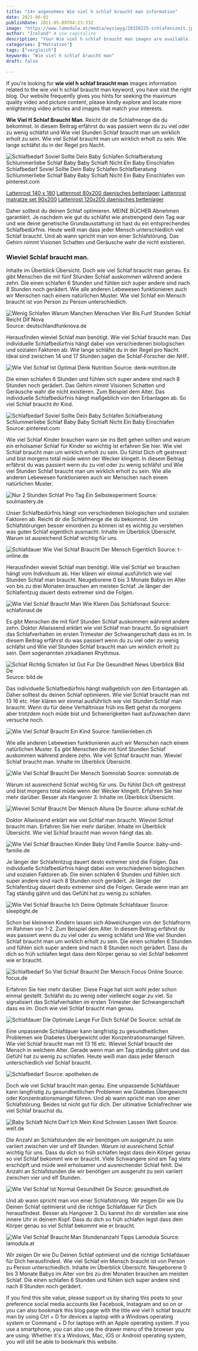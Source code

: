 ```yaml
---
title: "14+ angenehmes Wie viel h schlaf braucht man information"
date: 2021-06-01
publishDate: 2021-05-09T04:23:33Z
image: "https://www.lamodula.at/media/wysiwyg/20150225-schlafenszeit.jpg"
author: "Ireland" # use capitalize
description: "Your Wie viel h schlaf braucht man images are available. Wie viel h schlaf braucht man are a topic that is being searched for and liked by netizens today. You can Find and Download the Wie viel h schlaf braucht man files here. Get all free photos and vectors."
categories: ["Matratzen"]
tags: ["vergleich"]
keywords: "Wie viel h schlaf braucht man"
draft: false

---
```


If you're looking for **wie viel h schlaf braucht man** images information related to the wie viel h schlaf braucht man keyword, you have visit the right  blog. Our website frequently  gives you  hints  for seeking  the maximum  quality video and picture  content, please kindly explore and locate more enlightening video articles and images that match your interests.

**Wie Viel H Schlaf Braucht Man**. Reicht dir die Schlafmenge die du bekommst. In diesem Beitrag erfährst du was passiert wenn du zu viel oder zu wenig schläfst und Wie viel Stunden Schlaf braucht man um wirklich erholt zu sein. Wie viel Schlaf braucht man um wirklich erholt zu sein. Wie lange schläfst du in der Regel pro Nacht.

![Schlafbedarf Soviel Sollte Dein Baby Schlafen Schlafberatung Schlummerliebe Schlaf Baby Baby Schlaft Nicht Ein Baby Einschlafen](https://i.pinimg.com/736x/d5/50/d7/d550d78392e6360237d2d33b80cb71b8.jpg "Schlafbedarf Soviel Sollte Dein Baby Schlafen Schlafberatung Schlummerliebe Schlaf Baby Baby Schlaft Nicht Ein Baby Einschlafen")
Schlafbedarf Soviel Sollte Dein Baby Schlafen Schlafberatung Schlummerliebe Schlaf Baby Baby Schlaft Nicht Ein Baby Einschlafen von pinterest.com

[Lattenrost 140 x 180](/lattenrost-140-x-180/)
[Lattenrost 80x200 daenisches bettenlager](/lattenrost-80x200-daenisches-bettenlager/)
[Lattenrost matratze set 90x200](/lattenrost-matratze-set-90x200/)
[Lattenrost 120x200 daenisches bettenlager](/lattenrost-120x200-daenisches-bettenlager/)

Daher solltest du deinen Schlaf optimieren. MEINE BÜCHER Abnehmen garantiert. Je nachdem wie gut du schläfst wie anstrengend dein Tag war und wie deine genetische Grundausstattung ist hast du ein entsprechendes Schlafbedürfnis. Heute weiß man dass jeder Mensch unterschiedlich viel Schlaf braucht. Und ab wann spricht man von einer Schlafstörung. Das Gehirn nimmt Visionen Schatten und Geräusche wahr die nicht existieren.

### Wieviel Schlaf braucht man.

Inhalte im Überblick Übersicht. Doch wie viel Schlaf braucht man genau. Es gibt Menschen die mit fünf Stunden Schlaf auskommen während andere zehn. Die einen schlafen 6 Stunden und fühlen sich super andere sind nach 8 Stunden noch gerädert. Wie alle anderen Lebewesen funktionieren auch wir Menschen nach einem natürlichen Muster. Wie viel Schlaf ein Mensch braucht ist von Person zu Person unterschiedlich.


![Wenig Schlafen Warum Manchen Menschen Vier Bis Funf Stunden Schlaf Reicht Dlf Nova](https://static.deutschlandfunknova.de/editorial/Rohbilder/Schaum_oder_Haase/Schaum_oder_Haase/_entryImage/20191008_schlafen-statistik_statista.png?mtime=20191008075759&amp;focal=none&amp;tmtime=20200123082837 "Wenig Schlafen Warum Manchen Menschen Vier Bis Funf Stunden Schlaf Reicht Dlf Nova")
Source: deutschlandfunknova.de

Herausfinden wieviel Schlaf man benötigt. Wie viel Schlaf braucht man. Das individuelle Schlafbedürfnis hängt dabei von verschiedenen biologischen und sozialen Faktoren ab. Wie lange schläfst du in der Regel pro Nacht. Ideal sind zwischen 14 und 17 Stunden sagen die Schlaf-Forscher der NHF.

![Wie Viel Schlaf Ist Optimal Denk Nutrition](https://www.denk-nutrition.de/wp-content/uploads/2019/09/Diagramm-Empfohlene-Schlafdauer.png "Wie Viel Schlaf Ist Optimal Denk Nutrition")
Source: denk-nutrition.de

Die einen schlafen 6 Stunden und fühlen sich super andere sind nach 8 Stunden noch gerädert. Das Gehirn nimmt Visionen Schatten und Geräusche wahr die nicht existieren. Zum Beispiel dem Alter. Das individuelle Schlafbedürfnis hängt maßgeblich von den Erbanlagen ab. So viel Schlaf braucht ihr Kind.

![Schlafbedarf Soviel Sollte Dein Baby Schlafen Schlafberatung Schlummerliebe Schlaf Baby Baby Schlaft Nicht Ein Baby Einschlafen](https://i.pinimg.com/736x/d5/50/d7/d550d78392e6360237d2d33b80cb71b8.jpg "Schlafbedarf Soviel Sollte Dein Baby Schlafen Schlafberatung Schlummerliebe Schlaf Baby Baby Schlaft Nicht Ein Baby Einschlafen")
Source: pinterest.com

Wie viel Schlaf Kinder brauchen wann sie ins Bett gehen sollten und warum ein erholsamer Schlaf für Kinder so wichtig ist erfahren Sie hier. Wie viel Schlaf braucht man um wirklich erholt zu sein. Du fühlst Dich oft gestresst und bist morgens total müde wenn der Wecker klingelt. In diesem Beitrag erfährst du was passiert wenn du zu viel oder zu wenig schläfst und Wie viel Stunden Schlaf braucht man um wirklich erholt zu sein. Wie alle anderen Lebewesen funktionieren auch wir Menschen nach einem natürlichen Muster.

![Nur 2 Stunden Schlaf Pro Tag Ein Selbstexperiment](https://usercontent.one/wp/www.soulmastery.de/wp-content/uploads/infografik-tiefschlaf-tiefschlafphase-de.png "Nur 2 Stunden Schlaf Pro Tag Ein Selbstexperiment")
Source: soulmastery.de

Unser Schlafbedürfnis hängt von verschiedenen biologischen und sozialen Faktoren ab. Reicht dir die Schlafmenge die du bekommst. Um Schlafstörungen besser einordnen zu können ist es wichtig zu verstehen was guten Schlaf eigentlich ausmacht. Inhalte im Überblick Übersicht. Warum ist ausreichend Schlaf wichtig für uns.

![Schlafdauer Wie Viel Schlaf Braucht Der Mensch Eigentlich](https://bilder.t-online.de/b/83/81/92/30/id_83819230/610/tid_da/index.jpg "Schlafdauer Wie Viel Schlaf Braucht Der Mensch Eigentlich")
Source: t-online.de

Herausfinden wieviel Schlaf man benötigt. Wie viel Schlaf wir brauchen hängt vom Individuum ab. Hier klären wir einmal ausführlich wie viel Stunden Schlaf man braucht. Neugeborene 0 bis 3 Monate Babys im Alter von bis zu drei Monaten brauchen am meisten Schlaf. Je länger der Schlafentzug dauert desto extremer sind die Folgen.

![Wie Viel Schlaf Braucht Man Wie Klaren Das Schlafonaut](https://www.schlafonaut.de/wp-content/uploads/2017/09/Empfohlene-Schlafdauer.png "Wie Viel Schlaf Braucht Man Wie Klaren Das Schlafonaut")
Source: schlafonaut.de

Es gibt Menschen die mit fünf Stunden Schlaf auskommen während andere zehn. Doktor Allwissend erklärt wie viel Schlaf man braucht. So signalisiert das Schlafverhalten im ersten Trimester der Schwangerschaft dass es im. In diesem Beitrag erfährst du was passiert wenn du zu viel oder zu wenig schläfst und Wie viel Stunden Schlaf braucht man um wirklich erholt zu sein. Dem sogenannten zirkadianen Rhythmus.

![Schlaf Richtig Schlafen Ist Gut Fur Die Gesundheit News Uberblick Bild De](https://bilder.bild.de/fotos-skaliert/schlafatlas-42055316-39841376/1,w=559,c=0.bild.jpg "Schlaf Richtig Schlafen Ist Gut Fur Die Gesundheit News Uberblick Bild De")
Source: bild.de

Das individuelle Schlafbedürfnis hängt maßgeblich von den Erbanlagen ab. Daher solltest du deinen Schlaf optimieren. Wie viel Schlaf braucht man mit 13 16 etc. Hier klären wir einmal ausführlich wie viel Stunden Schlaf man braucht. Wenn du für deine Verhältnisse früh ins Bett gehst du morgens aber trotzdem noch müde bist und Schwierigkeiten hast aufzuwachen dann versuche noch.

![Wie Viel Schlaf Braucht Ein Kind](https://www.familienleben.ch/images/Artikelbilderneu/Schwangerschaft/Gesundheit/schlaftabelle%20400.jpg "Wie Viel Schlaf Braucht Ein Kind")
Source: familienleben.ch

Wie alle anderen Lebewesen funktionieren auch wir Menschen nach einem natürlichen Muster. Es gibt Menschen die mit fünf Stunden Schlaf auskommen während andere zehn. Wie viel Schlaf braucht man. Wieviel Schlaf braucht man. Inhalte im Überblick Übersicht.

![Wie Viel Schlaf Braucht Der Mensch Somnolab](https://www.somnolab.de/wp-content/uploads/illustration-schlafbeduerfnis-04-1800x720.png "Wie Viel Schlaf Braucht Der Mensch Somnolab")
Source: somnolab.de

Warum ist ausreichend Schlaf wichtig für uns. Du fühlst Dich oft gestresst und bist morgens total müde wenn der Wecker klingelt. Erfahren Sie hier mehr darüber. Besser als Hangover 3. Inhalte im Überblick Übersicht.

![Wieviel Schlaf Braucht Der Mensch Alluna De](https://www.alluna-schlaf.de/fileadmin/_processed_/5/5/csm_schlafdauer_423f309a76.jpg "Wieviel Schlaf Braucht Der Mensch Alluna De")
Source: alluna-schlaf.de

Doktor Allwissend erklärt wie viel Schlaf man braucht. Wieviel Schlaf braucht man. Erfahren Sie hier mehr darüber. Inhalte im Überblick Übersicht. Wie viel Schlaf braucht man wovon hängt das ab.

![Wie Viel Schlaf Brauchen Kinder Baby Und Familie](https://aqqkowuysp.cloudimg.io/v7/_gp3_/multimedia/256/188/21/126652186641.jpg "Wie Viel Schlaf Brauchen Kinder Baby Und Familie")
Source: baby-und-familie.de

Je länger der Schlafentzug dauert desto extremer sind die Folgen. Das individuelle Schlafbedürfnis hängt dabei von verschiedenen biologischen und sozialen Faktoren ab. Die einen schlafen 6 Stunden und fühlen sich super andere sind nach 8 Stunden noch gerädert. Je länger der Schlafentzug dauert desto extremer sind die Folgen. Gerade wenn man am Tag ständig gähnt und das Gefühl hat zu wenig zu schlafen.

![Wie Viel Schlaf Brauche Ich Deine Optimale Schlafdauer](https://www.sleeptight.de/wp-content/uploads/2019/05/wie-viel-schlaf-braucht-man.jpg "Wie Viel Schlaf Brauche Ich Deine Optimale Schlafdauer")
Source: sleeptight.de

Schon bei kleineren Kindern lassen sich Abweichungen von der Schlafnorm im Rahmen von 1-2. Zum Beispiel dem Alter. In diesem Beitrag erfährst du was passiert wenn du zu viel oder zu wenig schläfst und Wie viel Stunden Schlaf braucht man um wirklich erholt zu sein. Die einen schlafen 6 Stunden und fühlen sich super andere sind nach 8 Stunden noch gerädert. Dass du dich so früh schlafen legst dass dein Körper genau so viel Schlaf bekommt wie er braucht.

![Schlafbedarf So Viel Schlaf Braucht Der Mensch Focus Online](https://p6.focus.de/img/fotos/id_4459266/strepchanges-1.jpg?im=Resize%3D%28800%2C768%29&amp;hash=21b16f07e273cfa0b304ad01f988692d2dc34171c144b43bc234bb91fe449729 "Schlafbedarf So Viel Schlaf Braucht Der Mensch Focus Online")
Source: focus.de

Erfahren Sie hier mehr darüber. Diese Frage hat sich wohl jeder schon einmal gestellt. Schläfst du zu wenig oder vielleicht sogar zu viel. So signalisiert das Schlafverhalten im ersten Trimester der Schwangerschaft dass es im. Doch wie viel Schlaf braucht man genau.

![Schlafdauer Die Optimale Lange Fur Dich Schlaf De](https://www.schlaf.de/wp-content/uploads/2020/12/Schlafenszeit-von-Kindern-300x300.png "Schlafdauer Die Optimale Lange Fur Dich Schlaf De")
Source: schlaf.de

Eine unpassende Schlafdauer kann langfristig zu gesundheitlichen Problemen wie Diabetes Übergewicht oder Konzentrationsmangel führen. Wie viel Schlaf braucht man mit 13 16 etc. Wieviel Schlaf braucht der Mensch in welchem Alter. Gerade wenn man am Tag ständig gähnt und das Gefühl hat zu wenig zu schlafen. Heute weiß man dass jeder Mensch unterschiedlich viel Schlaf braucht.

![Schlafbedarf](https://www-apotheken-de.apocdn.net/uploads/pics/gh/3203_ASM_Schlafphasen_Lebensalter.png "Schlafbedarf")
Source: apotheken.de

Doch wie viel Schlaf braucht man genau. Eine unpassende Schlafdauer kann langfristig zu gesundheitlichen Problemen wie Diabetes Übergewicht oder Konzentrationsmangel führen. Und ab wann spricht man von einer Schlafstörung. Beides ist nicht gut für dich. Der ultimative Schlafrechner wie viel Schlaf brauchst du.

![Baby Schlaft Nicht Darf Ich Mein Kind Schreien Lassen Welt](https://www.welt.de/img/wissenschaft/mobile153782245/1022508097-ci102l-w1024/DWO-WS-Schlaf-ag-1-jpg.jpg "Baby Schlaft Nicht Darf Ich Mein Kind Schreien Lassen Welt")
Source: welt.de

Die Anzahl an Schlafstunden die wir benötigen um ausgeruht zu sein variiert zwischen vier und elf Stunden. Warum ist ausreichend Schlaf wichtig für uns. Dass du dich so früh schlafen legst dass dein Körper genau so viel Schlaf bekommt wie er braucht. Viele Schwangere sind am Tag stets erschöpft und müde weil erholsamer und ausreichender Schlaf fehlt. Die Anzahl an Schlafstunden die wir benötigen um ausgeruht zu sein variiert zwischen vier und elf Stunden.

![Wie Viel Schlaf Ist Normal Gesundheit De](https://www.gesundheit.de/sites/default/files/inline-images/schlaf-infografik-fakten.jpg "Wie Viel Schlaf Ist Normal Gesundheit De")
Source: gesundheit.de

Und ab wann spricht man von einer Schlafstörung. Wir zeigen Dir wie Du Deinen Schlaf optimierst und die richtige Schlafdauer für Dich herausfindest. Besser als Hangover 3. Du kannst ihn dir vorstellen wie eine innere Uhr in deinem Kopf. Dass du dich so früh schlafen legst dass dein Körper genau so viel Schlaf bekommt wie er braucht.

![Wie Viel Schlaf Braucht Man Stundenanzahl Tipps Lamodula](https://www.lamodula.at/media/wysiwyg/20150225-schlafenszeit.jpg "Wie Viel Schlaf Braucht Man Stundenanzahl Tipps Lamodula")
Source: lamodula.at

Wir zeigen Dir wie Du Deinen Schlaf optimierst und die richtige Schlafdauer für Dich herausfindest. Wie viel Schlaf ein Mensch braucht ist von Person zu Person unterschiedlich. Inhalte im Überblick Übersicht. Neugeborene 0 bis 3 Monate Babys im Alter von bis zu drei Monaten brauchen am meisten Schlaf. Die einen schlafen 6 Stunden und fühlen sich super andere sind nach 8 Stunden noch gerädert.

If you find this site value, please support us by sharing this posts to your preference social media accounts like Facebook, Instagram and so on or you can also bookmark this blog page with the title wie viel h schlaf braucht man by using Ctrl + D for devices a laptop with a Windows operating system or Command + D for laptops with an Apple operating system. If you use a smartphone, you can also use the drawer menu of the browser you are using. Whether it's a Windows, Mac, iOS or Android operating system, you will still be able to bookmark this website.
